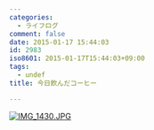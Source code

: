 ```yaml
---
categories:
  - ライフログ
comment: false
date: 2015-01-17 15:44:03
id: 2983
iso8601: 2015-01-17T15:44:03+09:00
tags:
  - undef
title: 今日飲んだコーヒー

---
```


<p><a href="http://www.nishimiyahara.net/wp-content/uploads/2015/01/IMG_1430.jpg"><img src="http://www.nishimiyahara.net/wp-content/uploads/2015/01/IMG_1430.jpg" alt="IMG_1430.JPG" class="alignnone size-full" /></a></p>
    	